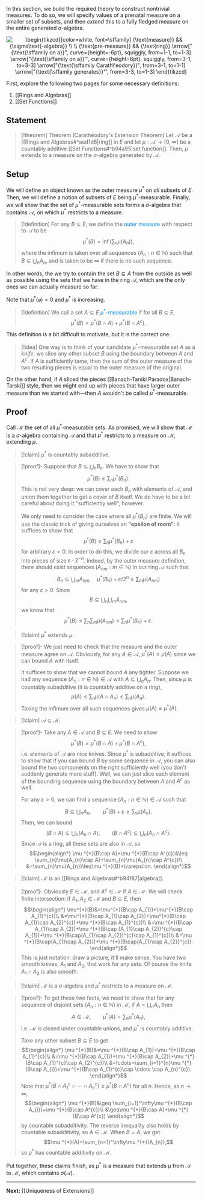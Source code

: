 In this section, we build the required theory to construct nontrivial measures. To do so, we will specify values of a prenatal measure on a smaller set of subsets, and then *extend* this to a fully fledged measure on the entire generated $\sigma$-algebra.

<center>
<img src="https://i.upmath.me/svg/%5Cbegin%7Btikzcd%7D%5Bcolor%3Dwhite%2C%20font%3D%5Csffamily%5D%0A%09%7B%5Ctext%7Bmeasure%7D%7D%20%26%26%20%7B%5Csigma%5Ctext%7B-algebra%7D%7D%20%5C%5C%0A%09%5C%5C%0A%09%7B%5Ctext%7Bpre-measure%7D%7D%20%26%26%20%7B%5Ctext%7Bring%7D%7D%0A%09%5Carrow%5B%22%7B%5Ctext%7B%5Csffamily%20on%20a%7D%7D%22%2C%20curve%3D%7Bheight%3D-6pt%7D%2C%20squiggly%2C%20from%3D1-1%2C%20to%3D1-3%5D%0A%09%5Carrow%5B%22%7B%5Ctext%7B%5Csffamily%20on%20a%7D%7D%22'%2C%20curve%3D%7Bheight%3D6pt%7D%2C%20squiggly%2C%20from%3D3-1%2C%20to%3D3-3%5D%0A%09%5Carrow%5B%22%7B%5Ctext%7B%5Csffamily%20Carath%5C'eodory%7D%7D%22%2C%20from%3D3-1%2C%20to%3D1-1%5D%0A%09%5Carrow%5B%22%7B%5Ctext%7B%5Csffamily%20generates%7D%7D%22'%2C%20from%3D3-3%2C%20to%3D1-3%5D%0A%5Cend%7Btikzcd%7D" alt="\begin{tikzcd}[color=white, font=\sffamily]
	{\text{measure}} &amp;&amp; {\sigma\text{-algebra}} \\
	\\
	{\text{pre-measure}} &amp;&amp; {\text{ring}}
	\arrow[&quot;{\text{\sffamily on a}}&quot;, curve={height=-6pt}, squiggly, from=1-1, to=1-3]
	\arrow[&quot;{\text{\sffamily on a}}&quot;', curve={height=6pt}, squiggly, from=3-1, to=3-3]
	\arrow[&quot;{\text{\sffamily Carath\'eodory}}&quot;, from=3-1, to=1-1]
	\arrow[&quot;{\text{\sffamily generates}}&quot;', from=3-3, to=1-3]
\end{tikzcd}" />
</center>

First, explore the following two pages for some necessary definitions:
1. [[Rings and Algebras]]
2. [[Set Functions]]
## Statement

>[!theorem] Theorem (Carathéodory's Extension Theorem)
>Let $\mathcal{A}$ be a [[Rings and Algebras#^aed1d6|ring]] in $E$ and let $\mu:\mathcal{A}\to[0,\infty]$ be a countably additive [[Set Functions#^b94a95|set function]]. Then, $\mu$ extends to a measure on the $\sigma$-algebra generated by $\mathcal{A}$.
## Setup

We will define an object known as the outer measure $\mu^*$ on *all* subsets of $E$. Then, we will define a notion of subsets of $E$ being $\mu^*$-measurable. Finally, we will show that the set of $\mu^*$-measurable sets forms a $\sigma$-algebra that contains $\mathcal{A}$, on which $\mu^*$ restricts to a measure.

>[!definition]
>For any $B\subseteq E$, we define the <span style="color:#0088ff">outer measure</span> with respect to $\mathcal{A}$ to be
>$$\mu^*(B)=\inf\left( \sum_{n}\mu(A_{n}) \right),$$
>where the infimum is taken over all sequences $(A_{n}:n\in\mathbb{N})$ such that $B\subseteq \bigcup_{n}A_{n}$, and is taken to be $\infty$ if there is no such sequence.

In other words, the we try to contain the set $B\subseteq A$ from the outside as well as possible using the sets that we have in the ring $\mathcal{A}$, which are the only ones we can actually measure so far.

Note that $\mu^{*}(\varnothing)=0$ and $\mu ^{*}$ is increasing.

>[!definition]
>We call a set $A\subseteq E$ <span style="color:#0088ff">$\mu^*$-measurable</span> if for all $B\subseteq E$,
>$$\mu ^{*}(B)=\mu ^{*}(B\cap A)+\mu ^{*}(B\cap A^c).$$

This definition is a bit difficult to motivate, but it is the correct one.

>[!idea]
>One way is to think of your candidate $\mu ^{*}$-measurable set $A$ as a *knife*: we slice any other subset $B$ using the boundary between $A$ and $A^c$. If $A$ is sufficiently tame, then the sum of the outer measure of the two resulting pieces is equal to the outer measure of the original.

On the other hand, if $A$ sliced the pieces [[Banach-Tarski Paradox|Banach-Tarski]] style, then we might end up with pieces that have larger outer measure than we started with—then $A$ wouldn't be called $\mu ^{*}$-measurable.
## Proof

Call $\mathcal{M}$ the set of all $\mu ^{*}$-measurable sets. As promised, we will show that $\mathcal{M}$ is a $\sigma$-algebra containing $\mathcal{A}$ and that $\mu ^{*}$ restricts to a measure on $\mathcal{M}$, extending $\mu$.

>[!claim] 
>$\mu^*$ is countably subadditive.

>[!proof]-
>Suppose that $B\subseteq \bigcup_{n}B_{n}$. We have to show that
>$$\mu ^{*}(B)\leq \sum_{n}\mu ^{*}(B_{n}).$$
>This is not very deep: we can cover each $B_{n}$ with elements of $\mathcal{A}$, and union them together to get a cover of $B$ itself. We do have to be a bit careful about doing it "sufficiently well", however.
>
>We only need to consider the case where all $\mu ^{*}(B_{n})$ are finite. We will use the classic trick of giving ourselves an **"epsilon of room"**: it suffices to show that
>$$\mu ^{*}(B)\leq \sum_{n}\mu ^{*}(B_{n})+\varepsilon$$
>for arbitrary $\varepsilon>0$. In order to do this, we divide our $\varepsilon$ across all $B_{n}$ into pieces of size $\varepsilon \cdot 2^{-n}$. Indeed, by the outer measure definition, there should exist sequences $(A_{nm}:m\in\mathbb{N})$ in our ring $\mathcal{A}$ such that
>$$B_n\subseteq \bigcup_{m}A_{nm},\quad \mu^*(B_n)+\varepsilon/2^n\ge\sum_m\mu(A_{nm})$$
>for any $\varepsilon>0$. Since
>$$B\subseteq\bigcup_n\bigcup_{m}A_{nm},$$
>we know that
>$$\mu^*(B)\le\sum_n\sum_m\mu(A_{nm})\le\sum_n\mu^*(B_n)+\varepsilon.$$

>[!claim]
>$\mu ^{*}$ extends $\mu$.

>[!proof]-
>We just need to check that the measure and the outer measure agree on $\mathcal{A}$. Obviously, for any $A\in\mathcal{A}$, $\mu ^{*}(A)\leq \mu(A)$ since we can bound $A$ with itself.
>
>It suffices to show that we cannot bound $A$ any tighter. Suppose we had any sequence $(A_{n}:n\in\mathbb{N})\in\mathcal{A}$ with $A\subseteq \bigcup_{n}A_{n}$. Then, since $\mu$ is countably subadditive (it is countably additive on a ring),
>$$\mu(A)\leq \sum_{n}\mu(A\cap A_{n})\leq \sum_{n}\mu(A_{n}).$$
>Taking the infimum over all such sequences gives $\mu(A)\leq\mu ^{*}(A)$.

>[!claim]
>$\mathcal{A}\subseteq\mathcal{M}$.

>[!proof]-
>Take any $A\in\mathcal{A}$ and $B\subseteq E$. We need to show
>$$\mu ^{*}(B)=\mu ^{*}(B\cap A)+\mu ^{*}(B\cap A^{c}),$$
>i.e. elements of $\mathcal{A}$ are nice knives. Since $\mu ^{*}$ is subadditive, it suffices to show that if you can bound $B$ by some sequence in $\mathcal{A}$, you can also bound the two components on the right sufficiently well (you don't suddenly generate more stuff). Well, we can just slice each element of the bounding sequence using the boundary between $A$ and $A^{c}$ as well.
>
>For any $\varepsilon>0$, we can find a sequence $(A_{n}:n\in\mathbb{N})\in\mathcal{A}$ such that
>$$B\subseteq \bigcup_{n}A_{n},\qquad\mu ^{*}(B)+\varepsilon \geq \sum_{n}\mu(A_{n}).$$
>Then, we can bound
>$$(B\cap A)\subseteq \bigcup_{n}(A_{n}\cap A),\qquad (B\cap A^{c})\subseteq \bigcup_{n}(A_{n}\cap A^{c}).$$
>Since $\mathcal{A}$ is a ring, all these sets are also in $\mathcal{A}$, so
>$$\begin{align*}
>\mu ^{*}(B\cap A)+\mu ^{*}(B\cap A^{c})&\leq \sum_{n}\mu(A_{n}\cap A)+\sum_{n}\mu(A_{n}\cap A^{c})\\
>&=\sum_{n}\mu(A_{n})\leq\mu ^{*}(B)+\varepsilon.
>\end{align*}$$

>[!claim]
>$\mathcal{M}$ is an [[Rings and Algebras#^b94f87|algebra]].

>[!proof]-
>Obviously $E\in\mathcal{M}$, and $A^{c}\in\mathcal{M}$ if $A\in\mathcal{M}$. We will check finite intersection: if $A_{1},A_{2}\in\mathcal{M}$ and $B\subseteq E$, then
>$$\begin{align*}
>\mu^{*}(B)&=\mu^{*}(B\cap A_{1})+\mu^{*}(B\cap A_{1}^{c})\\
>&=\mu^{*}(B\cap A_{1}\cap A_{2})+\mu^{*}(B\cap A_{1}\cap A_{2}^{c})+\mu ^{*}(B\cap A_{1}^{c})\\
>&=\mu ^{*}(B\cap A_{1}\cap A_{2})+\mu ^{*}(B\cap (A_{1}\cap A_{2})^{c}\cap A_{1})+\mu ^{*}(B\cap(A_{1}\cap A_{2})^{c}\cap A_{1}^{c})\\
>&=\mu ^{*}(B\cap(A_{1}\cap A_{2}))+\mu ^{*}(B\cap(A_{1}\cap A_{2})^{c}).
>\end{align*}$$
>This is just notation: draw a picture, it'll make sense. You have two smooth knives, $A_{1}$ and $A_{2}$, that work for any sets. Of course the knife $A_{1}\cap A_{2}$ is also smooth.

>[!claim]
>$\mathcal{M}$ is a $\sigma$-algebra and $\mu ^{*}$ restricts to a measure on $\mathcal{M}$.

>[!proof]-
>To get these two facts, we need to show that for any sequence of disjoint sets $(A_{n}:n\in\mathbb{N})$ in $\mathcal{M}$, if $A=\bigsqcup_{n}A_{n}$ then
>$$A\in\mathcal{M},\qquad\mu ^{*}(A)=\sum_{n}\mu ^{*}(A_{n}),$$
>i.e. $\mathcal{M}$ is closed under countable unions, and $\mu ^{*}$ is countably additive. 
>
>Take any other subset $B\subseteq E$ to get
>$$\begin{align*}
>\mu ^{*}(B)&=\mu ^{*}(B\cap A_{1})+\mu ^{*}(B\cap A_{1}^{c})\\
>&=\mu ^{*}(B\cap A_{1})+\mu ^{*}(B\cap A_{2})+\mu ^{*}(B\cap A_{1}^{c}\cap A_{2}^{c})\\
>&=\cdots=\sum_{i=1}^{n}\mu ^{*}(B\cap A_{i})+\mu ^{*}(B\cap A_{1}^{c}\cap \cdots \cap A_{n}^{c}).
>\end{align*}$$
>Note that $\mu ^{*}(B\cap A_{1}^{c}\cap \cdots\cap A_{n}^{c})\geq\mu ^{*}(B\cap A^{c})$ for all $n$. Hence, as $n\to \infty$,
>$$\begin{align*}
>\mu ^{*}(B)&\geq \sum_{i=1}^\infty\mu ^{*}(B\cap A_{i})+\mu ^{*}(B\cap A^{c})\\
>&\geq\mu ^{*}(B\cap A)+\mu ^{*}(B\cap A^{c})
>\end{align*}$$
>by countable subadditivity. The reverse inequality also holds by countable subadditivity, so $A\in\mathcal{M}$. When $B=A$, we get
>$$\mu ^{*}(A)=\sum_{n=1}^\infty\mu ^{*}(A_{n}),$$
>so $\mu ^{*}$ has countable additivity on $\mathcal{M}$.

Put together, these claims finish, as $\mu ^{*}$ is a measure that extends $\mu$ from $\mathcal{A}$ to $\mathcal{M}$, which contains $\sigma(\mathcal{A})$.

---

**Next:** [[Uniqueness of Extensions]]